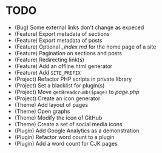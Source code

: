 # TODO

* (Bug) Some external links don't change as expeced
* (Feature) Export metadata of sections
* (Feature) Export metadata of posts
* (Feature) Optional *_index.md* for the home page of a site
* (Feature) Pagination on sections and posts
* (Feature) Redirecting link(s)
* (Feature) Add an offline.html generator
* (Feature) Add `SITE_PREFIX`
* (Project) Refactor PHP scripts in private library
* (Project) Set a blacklist for plugin(s)
* (Project) Move `getBreadcrumb($page)` to *page.php*
* (Project) Create an icon generator
* (Theme) Add layout of pages
* (Theme) Open graphs
* (Theme) Modify the icon of GitHub
* (Theme) Create a set of social media icons
* (Plugin) Add Google Analytics as a demonstration
* (Plugin) Refactor word count to a plugin
* (Plugin) Add a word count for CJK pages
